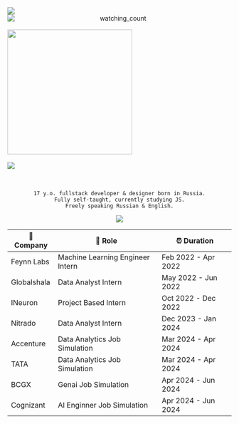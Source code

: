 
<div align="center" class="head-me" style="display: flex; flex-flow: column wrap;">
	<img src="https://api.statusbadges.me/badge/status/301035790891352076"/> <img src="https://komarev.com/ghpvc/?username=nichind&color=9963B3" alt="watching_count" /><br>
	<img src="https://s3.getstickerpack.com/storage/uploads/sticker-pack/genshin-impact-yae-miko/sticker_1.png?be529a633c95ff7c5e1c385f183f6ab2&d=200x200" width="280" height="280"/>
	<br>
	<img src="https://raw.githubusercontent.com/nichind/nichind/dd073285c74006a8a95048c2eb528b50dfa91730/assets/img/Hi%2C%20my%20name%20is%20nichind.svg"/>
	<br><br>
 
	17 y.o. fullstack developer & designer born in Russia.
 	Fully self-taught, currently studying JS.
  	Freely speaking Russian & English.
</div>









<div align="center">
    <div align="center">
        <img src="https://skillicons.dev/icons?i=aws,azure,bash,bitbucket,bootstrap,c,cs,cpp,cassandra,cloudflare,css,debian,discord,bots,django,docker,dynamodb,elasticsearch,fastapi,flask,gcp,git,githubactions,gitlab,grafana,heroku,html,js,jenkins,kafka,kali,kubernetes,linux,mysql,opencv,postman,prometheus,processing,py,pytorch,pycharm,r,sqlite,sublime,sklearn,tensorflow,terraform,ubuntu,vim,vscode,yarn"/>
    </div>
</div>















<div align="center">

| 🏢 Company | 💼 Role | ⏰ Duration |
| --- | --- | --- |
| Feynn Labs | Machine Learning Engineer Intern | Feb 2022 - Apr 2022 |
| Globalshala | Data Analyst Intern | May 2022 - Jun 2022 |
| INeuron | Project Based Intern | Oct 2022 - Dec 2022 |
| Nitrado | Data Analyst Intern | Dec 2023 - Jan 2024 |
| Accenture | Data Analytics Job Simulation | Mar 2024 - Apr 2024 |
| TATA | Data Analytics Job Simulation | Mar 2024 - Apr 2024 |
| BCGX | Genai Job Simulation | Apr 2024 - Jun 2024 |
| Cognizant | AI Enginner Job Simulation | Apr 2024 - Jun 2024 |

</div>
